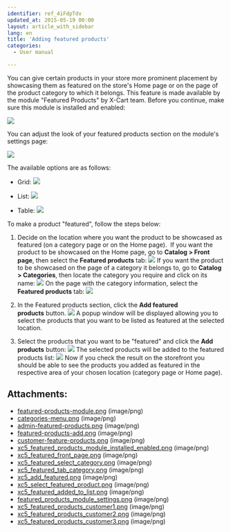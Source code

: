```yaml
---
identifier: ref_4iFdpTdv
updated_at: 2015-05-19 00:00
layout: article_with_sidebar
lang: en
title: 'Adding featured products'
categories:
  - User manual

---
```



You can give certain products in your store more prominent placement by showcasing them as featured on the store's Home page or on the page of the product category to which it belongs. This feature is made available by the module "Featured Products" by X-Cart team. Before you continue, make sure this module is installed and enabled:

![]({{site.baseurl}}/attachments/6389852/8717632.png?effects=drop-shadow)

You can adjust the look of your featured products section on the module's settings page:

![]({{site.baseurl}}/attachments/6389852/8717748.png?effects=drop-shadow)

The available options are as follows:

*   Grid:
    ![]({{site.baseurl}}/attachments/6389852/8717749.png?effects=drop-shadow)

*   List:
    ![]({{site.baseurl}}/attachments/6389852/8717750.png?effects=drop-shadow)

*   Table:
    ![]({{site.baseurl}}/attachments/6389852/8717751.png?effects=drop-shadow)

To make a product "featured", follow the steps below:

1.  Decide on the location where you want the product to be showcased as featured (on a category page or on the Home page). 
    If you want the product to be showcased on the Home page, go to **Catalog > Front page**, then select the **Featured products** tab:
    ![]({{site.baseurl}}/attachments/6389852/8717633.png?effects=drop-shadow)
    If you want the product to be showcased on the page of a category it belongs to, go to **Catalog > Categories**, then locate the category you require and click on its name:
    ![]({{site.baseurl}}/attachments/6389852/8717634.png?effects=drop-shadow)
    On the page with the category information, select the **Featured products** tab:
    ![]({{site.baseurl}}/attachments/6389852/8717635.png?effects=drop-shadow)

2.  In the Featured products section, click the **Add featured products** button.
    ![]({{site.baseurl}}/attachments/6389852/8717636.png?effects=drop-shadow)
    A popup window will be displayed allowing you to select the products that you want to be listed as featured at the selected location. 
3.  Select the products that you want to be "featured" and click the **Add products** button:
    ![]({{site.baseurl}}/attachments/6389852/8717637.png?effects=drop-shadow)
    The selected products will be added to the featured products list:
    ![]({{site.baseurl}}/attachments/6389852/8717638.png?effects=drop-shadow)
    Now if you check the result on the storefront you should be able to see the products you added as featured in the respective area of your chosen location (category page or Home page).

## Attachments:

* [featured-products-module.png]({{site.baseurl}}/attachments/6389852/6586548.png) (image/png)
* [categories-menu.png]({{site.baseurl}}/attachments/6389852/6586549.png) (image/png)
* [admin-featured-products.png]({{site.baseurl}}/attachments/6389852/6586550.png) (image/png)
* [featured-products-add.png]({{site.baseurl}}/attachments/6389852/6586551.png) (image/png)
* [customer-feature-products.png]({{site.baseurl}}/attachments/6389852/6586552.png) (image/png)
* [xc5_featured_products_module_installed_enabled.png]({{site.baseurl}}/attachments/6389852/8717632.png) (image/png)
* [xc5_featured_front_page.png]({{site.baseurl}}/attachments/6389852/8717633.png) (image/png)
* [xc5_featured_select_category.png]({{site.baseurl}}/attachments/6389852/8717634.png) (image/png)
* [xc5_featured_tab_category.png]({{site.baseurl}}/attachments/6389852/8717635.png) (image/png)
* [xc5_add_featured.png]({{site.baseurl}}/attachments/6389852/8717636.png) (image/png)
* [xc5_select_featured_product.png]({{site.baseurl}}/attachments/6389852/8717637.png) (image/png)
* [xc5_featured_added_to_list.png]({{site.baseurl}}/attachments/6389852/8717638.png) (image/png)
* [featured_products_module_settings.png]({{site.baseurl}}/attachments/6389852/8717748.png) (image/png)
* [xc5_featured_products_customer1.png]({{site.baseurl}}/attachments/6389852/8717749.png) (image/png)
* [xc5_featured_products_customer2.png]({{site.baseurl}}/attachments/6389852/8717750.png) (image/png)
* [xc5_featured_products_customer3.png]({{site.baseurl}}/attachments/6389852/8717751.png) (image/png)